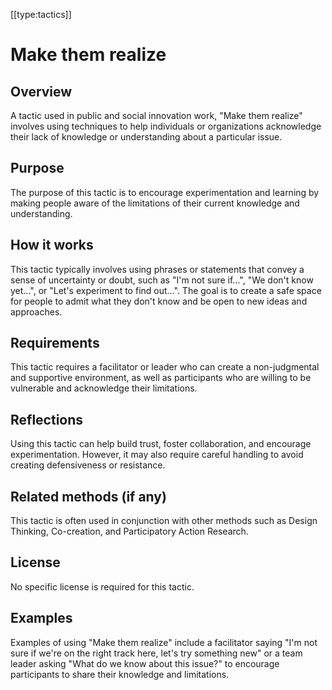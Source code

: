 [[type:tactics]]

# Make them realize

## Overview
A tactic used in public and social innovation work, "Make them realize" involves using techniques to help individuals or organizations acknowledge their lack of knowledge or understanding about a particular issue.

## Purpose
The purpose of this tactic is to encourage experimentation and learning by making people aware of the limitations of their current knowledge and understanding.

## How it works
This tactic typically involves using phrases or statements that convey a sense of uncertainty or doubt, such as "I'm not sure if...", "We don't know yet...", or "Let's experiment to find out...". The goal is to create a safe space for people to admit what they don't know and be open to new ideas and approaches.

## Requirements
This tactic requires a facilitator or leader who can create a non-judgmental and supportive environment, as well as participants who are willing to be vulnerable and acknowledge their limitations.

## Reflections
Using this tactic can help build trust, foster collaboration, and encourage experimentation. However, it may also require careful handling to avoid creating defensiveness or resistance.

## Related methods (if any)
This tactic is often used in conjunction with other methods such as Design Thinking, Co-creation, and Participatory Action Research.

## License
No specific license is required for this tactic.

## Examples
Examples of using "Make them realize" include a facilitator saying "I'm not sure if we're on the right track here, let's try something new" or a team leader asking "What do we know about this issue?" to encourage participants to share their knowledge and limitations.